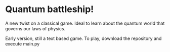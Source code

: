 # Quantum battleship!

A new twist on a classical game. Ideal to learn about the quantum world that governs our laws of physics.

Early version, still a text based game. To play, download the repository and execute main.py